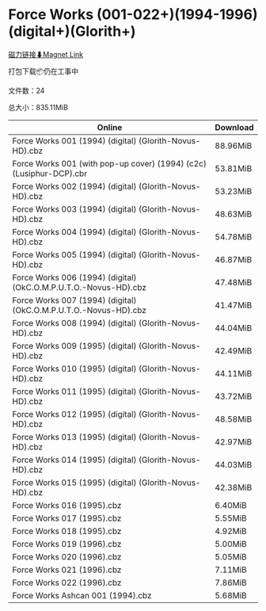 # Force Works (001-022+)(1994-1996)(digital+)(Glorith+)

[磁力链接⬇Magnet Link](magnet:?xt=urn:btih:2a073fbcb23392afdd09c306c392473380dfec55&dn=Force%20Works%20%28001-022%2B%29%281994-1996%29%28digital%2B%29%28Glorith%2B%29)

打包下载📦仍在工事中

文件数：24

总大小：835.11MiB

Online | Download
--- | ---
Force Works 001 (1994) (digital) (Glorith-Novus-HD).cbz | 88.96MiB
Force Works 001 (with pop-up cover) (1994) (c2c) (Lusiphur-DCP).cbr | 53.81MiB
Force Works 002 (1994) (digital) (Glorith-Novus-HD).cbz | 53.23MiB
Force Works 003 (1994) (digital) (Glorith-Novus-HD).cbz | 48.63MiB
Force Works 004 (1994) (digital) (Glorith-Novus-HD).cbz | 54.78MiB
Force Works 005 (1994) (digital) (Glorith-Novus-HD).cbz | 46.87MiB
Force Works 006 (1994) (digital) (OkC.O.M.P.U.T.O.-Novus-HD).cbz | 47.48MiB
Force Works 007 (1994) (digital) (OkC.O.M.P.U.T.O.-Novus-HD).cbz | 41.47MiB
Force Works 008 (1994) (digital) (Glorith-Novus-HD).cbz | 44.04MiB
Force Works 009 (1995) (digital) (Glorith-Novus-HD).cbz | 42.49MiB
Force Works 010 (1995) (digital) (Glorith-Novus-HD).cbz | 44.11MiB
Force Works 011 (1995) (digital) (Glorith-Novus-HD).cbz | 43.72MiB
Force Works 012 (1995) (digital) (Glorith-Novus-HD).cbz | 48.58MiB
Force Works 013 (1995) (digital) (Glorith-Novus-HD).cbz | 42.97MiB
Force Works 014 (1995) (digital) (Glorith-Novus-HD).cbz | 44.03MiB
Force Works 015 (1995) (digital) (Glorith-Novus-HD).cbz | 42.38MiB
Force Works 016 (1995).cbz | 6.40MiB
Force Works 017 (1995).cbz | 5.55MiB
Force Works 018 (1995).cbz | 4.92MiB
Force Works 019 (1996).cbz | 5.00MiB
Force Works 020 (1996).cbz | 5.05MiB
Force Works 021 (1996).cbz | 7.11MiB
Force Works 022 (1996).cbz | 7.86MiB
Force Works Ashcan 001 (1994).cbz | 5.68MiB